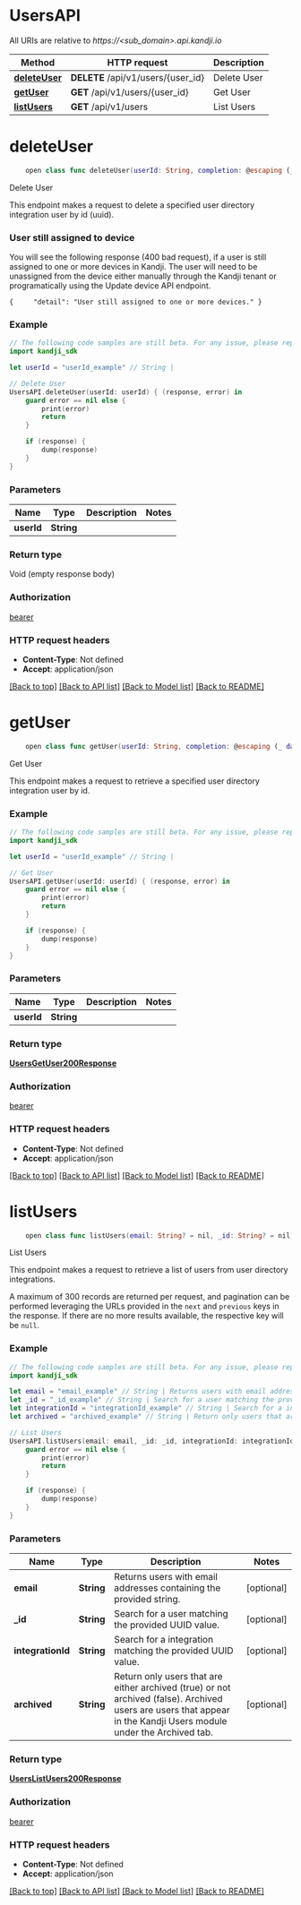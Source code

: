 # UsersAPI

All URIs are relative to *https://<sub_domain>.api.kandji.io*

Method | HTTP request | Description
------------- | ------------- | -------------
[**deleteUser**](UsersAPI.md#deleteuser) | **DELETE** /api/v1/users/{user_id} | Delete User
[**getUser**](UsersAPI.md#getuser) | **GET** /api/v1/users/{user_id} | Get User
[**listUsers**](UsersAPI.md#listusers) | **GET** /api/v1/users | List Users


# **deleteUser**
```swift
    open class func deleteUser(userId: String, completion: @escaping (_ data: Void?, _ error: Error?) -> Void)
```

Delete User

<p>This endpoint makes a request to delete a specified user directory integration user by id (uuid).</p> <h3 id=&quot;user-still-assigned-to-device&quot;>User still assigned to device</h3> <p>You will see the following response (400 bad request), if a user is still assigned to one or more devices in Kandji. The user will need to be unassigned from the device either manually through the Kandji tenant or programatically using the Update device API endpoint.</p> <pre class=&quot;click-to-expand-wrapper is-snippet-wrapper&quot;><code class=&quot;language-json&quot;>{     &quot;detail&quot;: &quot;User still assigned to one or more devices.&quot; }  </code></pre>

### Example
```swift
// The following code samples are still beta. For any issue, please report via http://github.com/OpenAPITools/openapi-generator/issues/new
import kandji_sdk

let userId = "userId_example" // String | 

// Delete User
UsersAPI.deleteUser(userId: userId) { (response, error) in
    guard error == nil else {
        print(error)
        return
    }

    if (response) {
        dump(response)
    }
}
```

### Parameters

Name | Type | Description  | Notes
------------- | ------------- | ------------- | -------------
 **userId** | **String** |  | 

### Return type

Void (empty response body)

### Authorization

[bearer](../README.md#bearer)

### HTTP request headers

 - **Content-Type**: Not defined
 - **Accept**: application/json

[[Back to top]](#) [[Back to API list]](../README.md#documentation-for-api-endpoints) [[Back to Model list]](../README.md#documentation-for-models) [[Back to README]](../README.md)

# **getUser**
```swift
    open class func getUser(userId: String, completion: @escaping (_ data: UsersGetUser200Response?, _ error: Error?) -> Void)
```

Get User

This endpoint makes a request to retrieve a specified user directory integration user by id.

### Example
```swift
// The following code samples are still beta. For any issue, please report via http://github.com/OpenAPITools/openapi-generator/issues/new
import kandji_sdk

let userId = "userId_example" // String | 

// Get User
UsersAPI.getUser(userId: userId) { (response, error) in
    guard error == nil else {
        print(error)
        return
    }

    if (response) {
        dump(response)
    }
}
```

### Parameters

Name | Type | Description  | Notes
------------- | ------------- | ------------- | -------------
 **userId** | **String** |  | 

### Return type

[**UsersGetUser200Response**](UsersGetUser200Response.md)

### Authorization

[bearer](../README.md#bearer)

### HTTP request headers

 - **Content-Type**: Not defined
 - **Accept**: application/json

[[Back to top]](#) [[Back to API list]](../README.md#documentation-for-api-endpoints) [[Back to Model list]](../README.md#documentation-for-models) [[Back to README]](../README.md)

# **listUsers**
```swift
    open class func listUsers(email: String? = nil, _id: String? = nil, integrationId: String? = nil, archived: String? = nil, completion: @escaping (_ data: UsersListUsers200Response?, _ error: Error?) -> Void)
```

List Users

<p>This endpoint makes a request to retrieve a list of users from user directory integrations.</p> <p>A maximum of 300 records are returned per request, and pagination can be performed leveraging the URLs provided in the <code>next</code> and <code>previous</code> keys in the response. If there are no more results available, the respective key will be <code>null</code>.</p>

### Example
```swift
// The following code samples are still beta. For any issue, please report via http://github.com/OpenAPITools/openapi-generator/issues/new
import kandji_sdk

let email = "email_example" // String | Returns users with email addresses containing the provided string. (optional)
let _id = "_id_example" // String | Search for a user matching the provided UUID value. (optional)
let integrationId = "integrationId_example" // String | Search for a integration matching the provided UUID value. (optional)
let archived = "archived_example" // String | Return only users that are either archived (true) or not archived (false). Archived users are users that appear in the Kandji Users module under the Archived tab. (optional)

// List Users
UsersAPI.listUsers(email: email, _id: _id, integrationId: integrationId, archived: archived) { (response, error) in
    guard error == nil else {
        print(error)
        return
    }

    if (response) {
        dump(response)
    }
}
```

### Parameters

Name | Type | Description  | Notes
------------- | ------------- | ------------- | -------------
 **email** | **String** | Returns users with email addresses containing the provided string. | [optional] 
 **_id** | **String** | Search for a user matching the provided UUID value. | [optional] 
 **integrationId** | **String** | Search for a integration matching the provided UUID value. | [optional] 
 **archived** | **String** | Return only users that are either archived (true) or not archived (false). Archived users are users that appear in the Kandji Users module under the Archived tab. | [optional] 

### Return type

[**UsersListUsers200Response**](UsersListUsers200Response.md)

### Authorization

[bearer](../README.md#bearer)

### HTTP request headers

 - **Content-Type**: Not defined
 - **Accept**: application/json

[[Back to top]](#) [[Back to API list]](../README.md#documentation-for-api-endpoints) [[Back to Model list]](../README.md#documentation-for-models) [[Back to README]](../README.md)

